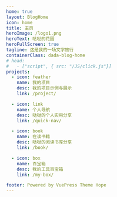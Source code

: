 ```yaml
---
home: true
layout: BlogHome
icon: home
title: 主页
heroImage: /logo1.png
heroText: 哒哒的花园
heroFullScreen: true
tagline: 这是我的一场文字旅行
containerClass: dada-blog-home
# head:
#   - ["script", { src: "/JS/click.js"}]
projects:
  - icon: feather
    name: 我的项目
    desc: 我的项目示例与展示
    link: /project/

  - icon: link
    name: 个人导航
    desc: 哒哒的个人实用分享
    link: /quick-nav/

  - icon: book
    name: 在读书籍
    desc: 哒哒的阅读书库分享
    link: /book/

  - icon: box
    name: 百宝箱
    desc: 我的工具百宝箱
    link: /my-box/

footer: Powered by VuePress Theme Hope
---
```

